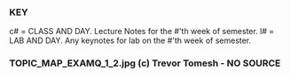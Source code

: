 ### KEY

c# = CLASS AND DAY. Lecture Notes for the #'th week of semester.
l# = LAB AND DAY. Any keynotes for lab on the #'th week of semester.

### TOPIC_MAP_EXAMQ_1_2.jpg (c) Trevor Tomesh - NO SOURCE